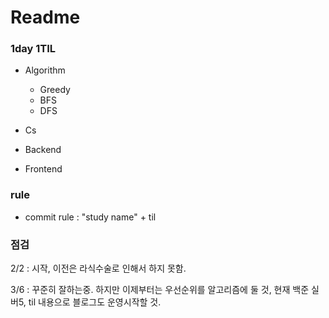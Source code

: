 # Readme

### 1day 1TIL

- Algorithm
  - Greedy
  - BFS
  - DFS

- Cs
- Backend
- Frontend



### rule

- commit rule : "study name" + til



### 점검

2/2 : 시작, 이전은 라식수술로 인해서 하지 못함.

3/6 : 꾸준히 잘하는중. 하지만 이제부터는 우선순위를 알고리즘에 둘 것, 현재 백준 실버5, til 내용으로 블로그도 운영시작할 것. 
